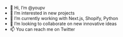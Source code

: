 - 👋 Hi, I’m @youpv
- 👀 I’m interested in new projects
- 🌱 I’m currently working with Next.js, Shopify, Python
- 💞️ I’m looking to collaborate on new innovative ideas
- 📫 You can reach me on Twitter

<!---
youpv/youpv is a ✨ special ✨ repository because its `README.md` (this file) appears on your GitHub profile.
You can click the Preview link to take a look at your changes.
--->
